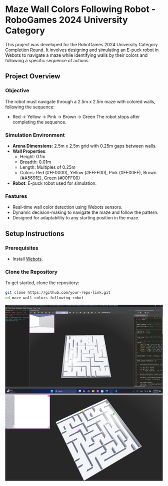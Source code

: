 # Maze Wall Colors Following Robot - RoboGames 2024 University Category

This project was developed for the RoboGames 2024 University Category Completion Round. It involves designing and simulating an E-puck robot in Webots to navigate a maze while identifying walls by their colors and following a specific sequence of actions.

## Project Overview

### Objective
The robot must navigate through a 2.5m x 2.5m maze with colored walls, following the sequence:
- Red → Yellow → Pink → Brown → Green
The robot stops after completing the sequence.

### Simulation Environment
- **Arena Dimensions**: 2.5m x 2.5m grid with 0.25m gaps between walls.
- **Wall Properties**:
  - Height: 0.1m
  - Breadth: 0.01m
  - Length: Multiples of 0.25m
  - Colors: Red (#FF0000), Yellow (#FFFF00), Pink (#FF00FF), Brown (#A5691E), Green (#00FF00)
- **Robot**: E-puck robot used for simulation.

### Features
- Real-time wall color detection using Webots sensors.
- Dynamic decision-making to navigate the maze and follow the pattern.
- Designed for adaptability to any starting position in the maze.

## Setup Instructions

### Prerequisites
- Install [Webots](https://cyberbotics.com/).

### Clone the Repository
To get started, clone the repository:
```bash
git clone https://github.com/your-repo-link.git
cd maze-wall-colors-following-robot
```

![Maze with interface](Images/Image-maze.png)
![Maze with interface2](Images/Image-maze2.png)
